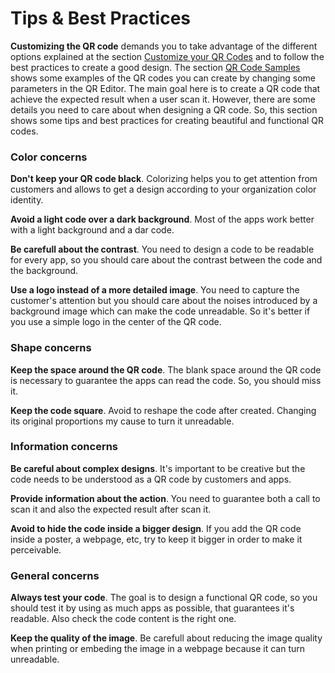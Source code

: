# Tips & Best Practices

**Customizing the QR code** demands you to take advantage of the different options explained at the section [Customize your QR Codes](the_qr_link_creation/the_qr_link_creation.md#Customize_your_QR_Codes)  and to follow the best practices to create a good design.  The section [QR Code Samples](samples) shows some examples of the QR codes you can create by changing some  parameters in the QR Editor. The main goal here is to create a QR code that achieve the expected result when a user scan it. However, there are some details you need to care about when designing a QR code. So, this section shows some tips and best practices for creating beautiful and functional QR codes.

### Color concerns

**Don't keep your QR code black**. Colorizing helps you to get attention from customers and allows to  get a design according to your organization color identity.

**Avoid a light code over a dark background**. Most of the apps work better with a light background and a dar code.

**Be carefull about the contrast**. You need to design a code to be readable for every app, so you should care about the contrast between the code and the background.

**Use a logo instead of a more detailed image**. You need to capture the customer's attention but you should care about the noises introduced by a background image which can make the code unreadable. So it's better if you use a simple logo in the center of the QR code.

### Shape concerns

**Keep the space around the QR code**. The blank space around the QR code is necessary to guarantee the apps can read the code. So, you should miss it.

**Keep the code square**. Avoid to reshape the code after created. Changing its original proportions my cause to turn it unreadable.

### Information concerns

**Be careful about complex designs**.  It's important to be creative but the code needs to be understood as a QR code by customers and apps.

**Provide information about the action**. You need to guarantee both a call to scan it and also the expected result after scan it.

**Avoid to hide the code inside a bigger design**. If you add the QR code inside a poster, a webpage, etc, try to keep it bigger in order to make it perceivable.

### General concerns

**Always test your code**. The goal is to design a functional QR code, so you should test it by using as much apps as possible, that guarantees it's readable. Also check the code content is the right one.

**Keep the quality of the image**. Be carefull about reducing the image quality when printing or embeding the image in a webpage because it can turn unreadable.
